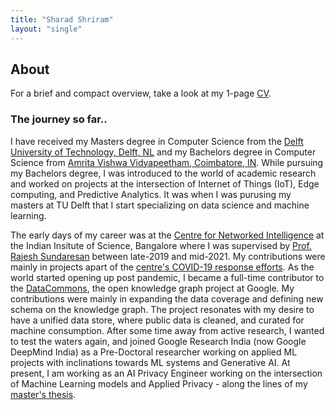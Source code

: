 ```yaml
---
title: "Sharad Shriram"
layout: "single"
---
```


## About 
For a brief and compact overview, take a look at my 1-page [CV](../docs/SharadShriram_Resume.pdf).


### The journey so far..

I have received my Masters degree in Computer Science from the [Delft University of Technology, Delft, NL](https://tudelft.nl/en/) and my Bachelors degree in Computer Science from [Amrita Vishwa Vidyapeetham, Coimbatore, IN](https://amrita.edu/). While pursuing my Bachelors degree, I was introduced to the world of academic research and worked on projects at the intersection of Internet of Things (IoT), Edge computing, and Predictive Analytics. It was when I was purusing my masters at TU Delft that I start specializing on data science and machine learning.


The early days of my career was at the [Centre for Networked Intelligence](https://cni.iisc.ac.in) at the Indian Insitute of Science, Bangalore where I was supervised by [Prof. Rajesh Sundaresan](https://eecs.iisc.ac.in/people/rajesh-sundaresan/) between late-2019 and mid-2021. My contributions were mainly in projects apart of the [centre's COVID-19 response efforts](https://cni.iisc.ac.in/covid-19-response/). As the world started opening up post pandemic, I became a full-time contributor to the [DataCommons](https://datacommons.org), the open knowledge graph project at Google. My contributions were mainly in expanding the data coverage and defining new schema on the knowledge graph. The project resonates with my desire to have a unified data store, where public data is cleaned, and curated for machine consumption. After some time away from active research, I wanted to test the waters again, and joined Google Research India (now Google DeepMind India) as a Pre-Doctoral researcher working on applied ML projects with inclinations towards ML systems and Generative AI. At present, I am working as an AI Privacy Engineer working on the intersection of Machine Learning models and Applied Privacy - along the lines of my [master's thesis](https://repository.tudelft.nl/islandora/object/uuid:30846529-9080-4945-8502-dc962ec00bf3).


